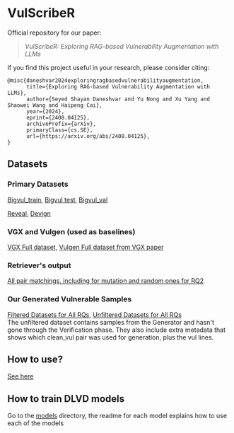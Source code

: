 # VulScribeR

Official repository for our paper:
> *VulScribeR: Exploring RAG-based Vulnerability Augmentation with LLMs*

If you find this project useful in your research, please consider citing:

```
@misc{daneshvar2024exploringragbasedvulnerabilityaugmentation,
      title={Exploring RAG-based Vulnerability Augmentation with LLMs}, 
      author={Seyed Shayan Daneshvar and Yu Nong and Xu Yang and Shaowei Wang and Haipeng Cai},
      year={2024},
      eprint={2408.04125},
      archivePrefix={arXiv},
      primaryClass={cs.SE},
      url={https://arxiv.org/abs/2408.04125}, 
}
```

## Datasets

### Primary Datasets
[Bigvul_train](https://github.com/VulScribeR/VulScribeR/releases/download/Dataset/bigvul_train.zip),
[Bigvul test](https://github.com/VulScribeR/VulScribeR/releases/download/Dataset/bigvul_test.zip),
[Bigvul_val](https://github.com/VulScribeR/VulScribeR/releases/download/Dataset/bigvul_val.zip)

[Reveal](https://github.com/VulScribeR/VulScribeR/releases/download/Dataset/reveal_ds.zip),
[Devign](https://github.com/VulScribeR/VulScribeR/releases/download/Dataset/devign_ds.zip)

### VGX and Vulgen (used as baselines)
[VGX Full dataset](https://github.com/VulScribeR/VulScribeR/releases/download/Dataset/vgx_full.zip),
[Vulgen Full dataset from VGX paper](https://github.com/VulScribeR/VulScribeR/releases/download/Dataset/vulgen_full.zip)

### Retriever's output
[All pair matchings, including for mutation and random ones for RQ2](https://github.com/VulScribeR/VulScribeR/releases/download/Dataset/Retriever_Results.zip)

### Our Generated Vulnerable Samples
[Filtered Datasets for All RQs](https://github.com/VulScribeR/VulScribeR/releases/download/Dataset/generated_filtered.rar),
[Unfiltered Datasets for All RQs](https://github.com/VulScribeR/VulScribeR/releases/download/Dataset/generated_raw.zip)\
The unfiltered dataset contains samples from the Generator and hasn't gone through the Verification phase. They also include extra metadata that shows which clean_vul pair was used for generation, plus the vul lines.

## How to use?
[See here](https://github.com/VulScribeR/VulScribeR/blob/main/code/readme.md)

## How to train DLVD models
Go to the [models](https://github.com/VulScribeR/VulScribeR/tree/main/models) directory, the readme for each model explains how to use each of the models
